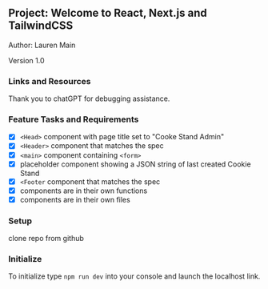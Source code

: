 ## Project: Welcome to React, Next.js and TailwindCSS

Author: Lauren Main

Version 1.0

### Links and Resources

Thank you to chatGPT for debugging assistance. 

### Feature Tasks and Requirements

- [x] `<Head>` component with page title set to "Cooke Stand Admin"
- [x] `<Header>` component that matches the spec
- [x] `<main>` component containing `<form>`
- [x] placeholder component showing a JSON string of last created Cookie Stand
- [x] `<Footer` component that matches the spec
- [x] components are in their own functions
- [x] components are in their own files

### Setup

clone repo from github

### Initialize

To initialize type `npm run dev` into your console and launch the localhost link. 